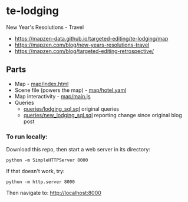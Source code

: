 # te-lodging
New Year's Resolutions - Travel 

* https://mapzen-data.github.io/targeted-editing/te-lodging/map
* https://mapzen.com/blog/new-years-resolutions-travel
* https://mapzen.com/blog/targeted-editing-retrospective/

## Parts

* Map - [map/index.html](map/index.html)
* Scene file (powers the map) - [map/hotel.yaml](map/hotel.yaml)
* Map interactivity - [map/main.js](map/main.js)
* Queries
	* [queries/lodging_sql.sql](https://github.com/mapzen-data/targeted-editing/blob/gh-pages/queries/lodging_sql.sql) original queries
	* [queries/new_lodging_sql.sql](https://github.com/mapzen-data/targeted-editing/blob/gh-pages/queries/new_lodging_sql.sql)  reporting change since original blog post

### To run locally:

Download this repo, then start a web server in its directory:

    python -m SimpleHTTPServer 8000
    
If that doesn't work, try:

    python -m http.server 8000
    
Then navigate to: [http://localhost:8000](http://localhost:8000)
